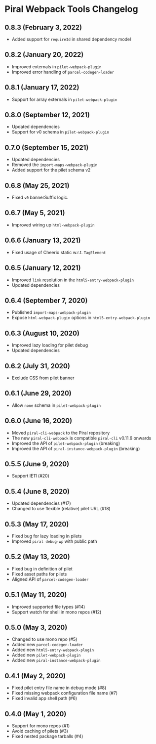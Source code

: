 # Piral Webpack Tools Changelog

## 0.8.3 (February 3, 2022)

* Added support for `requireId` in shared dependency model

## 0.8.2 (January 20, 2022)

* Improved externals in `pilet-webpack-plugin`
* Improved error handling of `parcel-codegen-loader`

## 0.8.1 (January 17, 2022)

* Support for array externals in `pilet-webpack-plugin`

## 0.8.0 (September 12, 2021)

* Updated dependencies
* Support for v0 schema in `pilet-webpack-plugin`

## 0.7.0 (September 15, 2021)

* Updated dependencies
* Removed the `import-maps-webpack-plugin`
* Added support for the pilet schema v2

## 0.6.8 (May 25, 2021)

* Fixed `v0` bannerSuffix logic.

## 0.6.7 (May 5, 2021)

* Improved wiring up `html-webpack-plugin`

## 0.6.6 (January 13, 2021)

* Fixed usage of Cheerio static w.r.t. `TagElement`

## 0.6.5 (January 12, 2021)

* Improved `link` resolution in the `html5-entry-webpack-plugin`
* Updated dependencies

## 0.6.4 (September 7, 2020)

* Published `import-maps-webpack-plugin`
* Expose `html-webpack-plugin` options in `html5-entry-webpack-plugin`

## 0.6.3 (August 10, 2020)

* Improved lazy loading for pilet debug
* Updated dependencies

## 0.6.2 (July 31, 2020)

* Exclude CSS from pilet banner

## 0.6.1 (June 29, 2020)

* Allow `none` schema in `pilet-webpack-plugin`

## 0.6.0 (June 16, 2020)

* Moved `piral-cli-webpack` to the Piral repository
* The new `piral-cli-webpack` is compatible `piral-cli` v0.11.6 onwards
* Improved the API of `pilet-webpack-plugin` (breaking)
* Improved the API of `piral-instance-webpack-plugin` (breaking)

## 0.5.5 (June 9, 2020)

* Support IE11 (#20)

## 0.5.4 (June 8, 2020)

* Updated dependencies (#17)
* Changed to use flexible (relative) pilet URL (#18)

## 0.5.3 (May 17, 2020)

* Fixed bug for lazy loading in pilets
* Improved `piral debug-wp` with public path

## 0.5.2 (May 13, 2020)

* Fixed bug in definition of pilet
* Fixed asset paths for pilets
* Aligned API of `parcel-codegen-loader`

## 0.5.1 (May 11, 2020)

* Improved supported file types (#14)
* Support watch for shell in mono repos (#12)

## 0.5.0 (May 3, 2020)

* Changed to use mono repo (#5)
* Added new `parcel-codegen-loader`
* Added new `html5-entry-webpack-plugin`
* Added new `pilet-webpack-plugin`
* Added new `piral-instance-webpack-plugin`

## 0.4.1 (May 2, 2020)

* Fixed pilet entry file name in debug mode (#8)
* Fixed missing webpack configuration file name (#7)
* Fixed invalid app shell path (#6)

## 0.4.0 (May 1, 2020)

* Support for mono repos (#1)
* Avoid caching of pilets (#3)
* Fixed nested package tarballs (#4)
